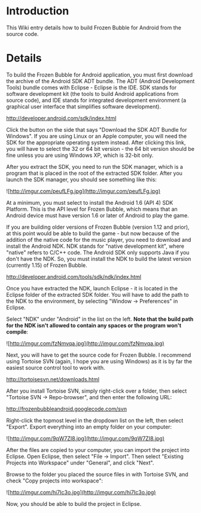 # Introduction #

This Wiki entry details how to build Frozen Bubble for Android from the source code.

# Details #

To build the Frozen Bubble for Android application, you must first download the archive of the Android SDK ADT bundle.  The ADT (Android Development Tools) bundle comes with Eclipse - Eclipse is the IDE.  SDK stands for software development kit (the tools to build Android applications from source code), and IDE stands for integrated development environment (a graphical user interface that simplifies software development).

http://developer.android.com/sdk/index.html

Click the button on the side that says "Download the SDK ADT Bundle for Windows".  If you are using Linux or an Apple computer, you will need the SDK for the appropriate operating system instead.  After clicking this link, you will have to select the 32 or 64 bit version - the 64 bit version should be fine unless you are using Windows XP, which is 32-bit only.

After you extract the SDK, you need to run the SDK manager, which is a program that is placed in the root of the extracted SDK folder.  After you launch the SDK manager, you should see something like this:

![http://imgur.com/peufLFg.jpg](http://imgur.com/peufLFg.jpg)

At a minimum, you must select to install the Android 1.6 (API 4) SDK Platform.  This is the API level for Frozen Bubble, which means that an Android device must have version 1.6 or later of Android to play the game.

If you are building older versions of Frozen Bubble (version 1.12 and prior), at this point would be able to build the game - but now because of the addition of the native code for the music player, you need to download and install the Android NDK.  NDK stands for "native development kit", where "native" refers to C/C++ code.  The Android SDK only supports Java if you don't have the NDK.  So, you must install the NDK to build the latest version (currently 1.15) of Frozen Bubble.

http://developer.android.com/tools/sdk/ndk/index.html

Once you have extracted the NDK, launch Eclipse - it is located in the Eclipse folder of the extracted SDK folder.  You will have to add the path to the NDK to the environment, by selecting "Window → Preferences" in Eclipse.

Select "NDK" under "Android" in the list on the left.  **Note that the build path for the NDK isn't allowed to contain any spaces or the program won't compile**:

![http://imgur.com/fzNmvqa.jpg](http://imgur.com/fzNmvqa.jpg)

Next, you will have to get the source code for Frozen Bubble.  I recommend using Tortoise SVN (again, I hope you are using Windows) as it is by far the easiest source control tool to work with.

http://tortoisesvn.net/downloads.html

After you install Tortoise SVN, simply right-click over a folder, then select "Tortoise SVN → Repo-browser", and then enter the following URL:

http://frozenbubbleandroid.googlecode.com/svn

Right-click the topmost level in the dropdown list on the left, then select "Export".  Export everything into an empty folder on your computer:

![http://imgur.com/9qW7ZI8.jpg](http://imgur.com/9qW7ZI8.jpg)

After the files are copied to your computer, you can import the project into Eclipse.  Open Eclipse, then select "File → Import".  Then select "Existing Projects into Workspace" under "General", and click "Next".

Browse to the folder you placed the source files in with Tortoise SVN, and check "Copy projects into workspace":

![http://imgur.com/hi7Ic3o.jpg](http://imgur.com/hi7Ic3o.jpg)

Now, you should be able to build the project in Eclipse.